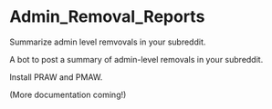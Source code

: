 # Admin_Removal_Reports
Summarize admin level remvovals in your subreddit.

A bot to post a summary of admin-level removals in your subreddit. 

Install PRAW and PMAW.  

(More documentation coming!)
